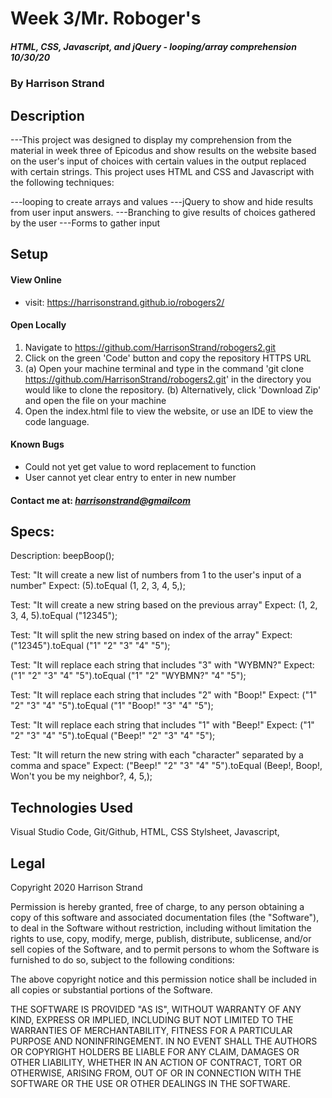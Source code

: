 # Week 3/Mr. Roboger's
##### HTML, CSS, Javascript, and jQuery - looping/array comprehension 10/30/20
### By Harrison Strand
## Description
---This project was designed to display my comprehension from the material in week three of Epicodus and show results on the website based on the user's input of choices with certain values in the output replaced with certain strings. This project uses HTML and CSS and Javascript with the following techniques:

---looping to create arrays and values
---jQuery to show and hide results from user input answers.
---Branching to give results of choices gathered by the user
---Forms to gather input


## Setup
#### View Online
* visit: https://harrisonstrand.github.io/robogers2/
#### Open Locally
1. Navigate to https://github.com/HarrisonStrand/robogers2.git 
2. Click on the green 'Code' button and copy the repository HTTPS URL
3. (a) Open your machine terminal and type in the command 'git clone 
https://github.com/HarrisonStrand/robogers2.git' in the directory you would like to clone the repository.
(b) Alternatively, click 'Download Zip' and open the file on your machine
4. Open the index.html file to view the website, or use an IDE to view the code language.

#### Known Bugs
- Could not yet get value to word replacement to function
- User cannot yet clear entry to enter in new number

#### Contact me at: _[harrisonstrand@gmailcom](harrisonstrand@gmail.com)_

## Specs:

Description: beepBoop();

Test: "It will create a new list of numbers from 1 to the user's input of a number"
Expect: (5).toEqual (1, 2, 3, 4, 5,);

Test: "It will create a new string based on the previous array"
Expect: (1, 2, 3, 4, 5).toEqual ("12345");

Test: "It will split the new string based on index of the array"
Expect: ("12345").toEqual ("1" "2" "3" "4" "5");

Test: "It will replace each string that includes "3" with "WYBMN?"
Expect: ("1" "2" "3" "4" "5").toEqual ("1" "2" "WYBMN?" "4" "5");

Test: "It will replace each string that includes "2" with "Boop!"
Expect: ("1" "2" "3" "4" "5").toEqual ("1" "Boop!" "3" "4" "5");

Test: "It will replace each string that includes "1" with "Beep!"
Expect: ("1" "2" "3" "4" "5").toEqual ("Beep!" "2" "3" "4" "5");

Test: "It will return the new string with each "character" separated by a comma and space"
Expect: ("Beep!" "2" "3" "4" "5").toEqual (Beep!, Boop!, Won't you be my neighbor?, 4, 5,);

## Technologies Used
Visual Studio Code, 
Git/Github, 
HTML, 
CSS Stylsheet, 
Javascript, 

## Legal
Copyright 2020 Harrison Strand

Permission is hereby granted, free of charge, to any person obtaining a copy of this software and associated documentation files (the "Software"), to deal in the Software without restriction, including without limitation the rights to use, copy, modify, merge, publish, distribute, sublicense, and/or sell copies of the Software, and to permit persons to whom the Software is furnished to do so, subject to the following conditions:

The above copyright notice and this permission notice shall be included in all copies or substantial portions of the Software.

THE SOFTWARE IS PROVIDED "AS IS", WITHOUT WARRANTY OF ANY KIND, EXPRESS OR IMPLIED, INCLUDING BUT NOT LIMITED TO THE WARRANTIES OF MERCHANTABILITY, FITNESS FOR A PARTICULAR PURPOSE AND NONINFRINGEMENT. IN NO EVENT SHALL THE AUTHORS OR COPYRIGHT HOLDERS BE LIABLE FOR ANY CLAIM, DAMAGES OR OTHER LIABILITY, WHETHER IN AN ACTION OF CONTRACT, TORT OR OTHERWISE, ARISING FROM, OUT OF OR IN CONNECTION WITH THE SOFTWARE OR THE USE OR OTHER DEALINGS IN THE SOFTWARE. 